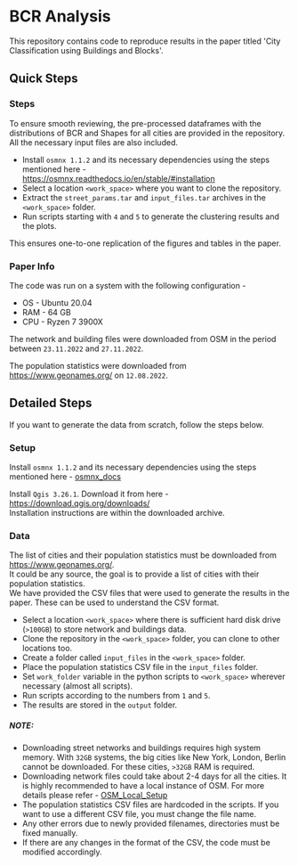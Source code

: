 # BCR Analysis

This repository contains code to reproduce results in the paper titled 'City Classification using Buildings and Blocks'.

## Quick Steps

### Steps

To ensure smooth reviewing, the pre-processed dataframes with the distributions of BCR and Shapes for all cities are provided in the repository. All the necessary input files are also included.

- Install `osmnx 1.1.2` and its necessary dependencies using the steps mentioned here -  
https://osmnx.readthedocs.io/en/stable/#installation
- Select a location `<work_space>` where you want to clone the repository.
- Extract the `street_params.tar` and `input_files.tar` archives in the `<work_space>` folder.
- Run scripts starting with `4` and `5` to generate the clustering results and the plots.

This ensures one-to-one replication of the figures and tables in the paper.

### Paper Info 

The code was run on a system with the following configuration -
- OS - Ubuntu 20.04
- RAM - 64 GB
- CPU - Ryzen 7 3900X

The network and building files were downloaded from OSM in the period between `23.11.2022` and `27.11.2022`.

The population statistics were downloaded from https://www.geonames.org/ on `12.08.2022`.

## Detailed Steps

If you want to generate the data from scratch, follow the steps below.

### Setup

Install `osmnx 1.1.2` and its necessary dependencies using the steps mentioned here -
[osmnx_docs](https://osmnx.readthedocs.io/en/stable/#installation) <br>

Install `Qgis 3.26.1`. Download it from here - https://download.qgis.org/downloads/ <br>
Installation instructions are within the downloaded archive.

### Data
The list of cities and their population statistics must be downloaded from https://www.geonames.org/. <br>
It could be any source, the goal is to provide a list of cities with their population statistics. <br>
We have provided the CSV files that were used to generate the results in the paper. These can be used to understand the CSV format.

- Select a location `<work_space>` where there is sufficient hard disk drive (`>100GB`) to store network and buildings data.
- Clone the repository in the `<work_space>` folder, you can clone to other locations too. 
- Create a folder called `input_files` in the `<work_space>` folder.
- Place the population statistics CSV file in the `input_files` folder.
- Set `work_folder` variable in the python scripts to `<work_space>` wherever necessary (almost all scripts).
- Run scripts according to the numbers from `1` and `5`.
- The results are stored in the `output` folder.

##### NOTE:
- Downloading street networks and buildings requires high system memory. With `32GB` systems, the big cities like New York, London, Berlin cannot be downloaded. For these cities, `>32GB` RAM is required.
 - Downloading network files could take about 2-4 days for all the cities. It is highly recommended to have a local instance of OSM. For more details please refer - [OSM_Local_Setup](https://wiki.openstreetmap.org/wiki/Setting_up_a_local_copy_of_the_OpenStreetMap_database,_kept_up_to_date_with_minutely_diffs)
- The population statistics CSV files are hardcoded in the scripts. If you want to use a different CSV file, you must change the file name. 
- Any other errors due to newly provided filenames, directories must be fixed manually.
- If there are any changes in the format of the CSV, the code must be modified accordingly. <br>


